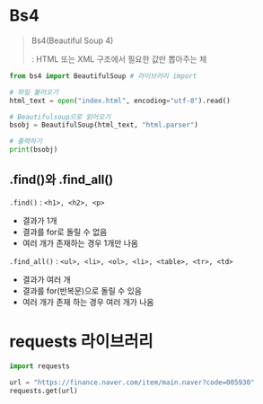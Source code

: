 # Bs4 

> Bs4(Beautiful Soup 4)
>
> : HTML 또는 XML 구조에서 필요한 값만 뽑아주는 체

```python
from bs4 import BeautifulSoup # 라이브러리 import

# 파일 불러오기
html_text = open("index.html", encoding="utf-8").read()

# Beautifulsoup으로 읽어오기
bsobj = BeautifulSoup(html_text, "html.parser")

# 출력하기
print(bsobj)
```

## .find()와 .find_all()

`.find()` : `<h1>, <h2>, <p>`

- 결과가 1개
- 결과를 for로 돌릴 수 없음
- 여러 개가 존재하는 경우 1개만 나옴

`.find_all()` : `<ul>, <li>, <ol>, <li>, <table>, <tr>, <td>`

- 결과가 여러 개
- 결과를 for(반복문)으로 돌릴 수 있음
- 여러 개가 존재 하는 경우 여러 개가 나옴



# requests 라이브러리

```python
import requests

url = "https://finance.naver.com/item/main.naver?code=005930"
requests.get(url)
```


